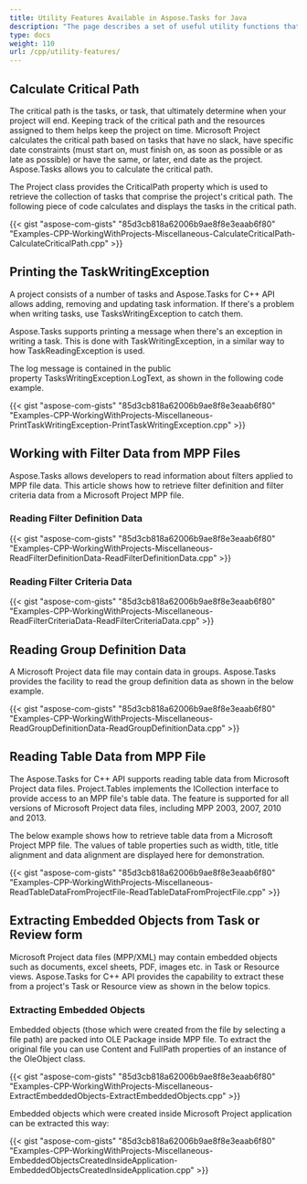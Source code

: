 ```yaml
---
title: Utility Features Available in Aspose.Tasks for Java
description: "The page describes a set of useful utility functions that can be applied to project files using Aspose.Tasks for C++ such as a critical path calculation, working with task filters and so on."
type: docs
weight: 110
url: /cpp/utility-features/
---
```


## **Calculate Critical Path**
The critical path is the tasks, or task, that ultimately determine when your project will end. Keeping track of the critical path and the resources assigned to them helps keep the project on time. Microsoft Project calculates the critical path based on tasks that have no slack, have specific date constraints (must start on, must finish on, as soon as possible or as late as possible) or have the same, or later, end date as the project. Aspose.Tasks allows you to calculate the critical path.

The Project class provides the CriticalPath property which is used to retrieve the collection of tasks that comprise the project's critical path. The following piece of code calculates and displays the tasks in the critical path.

{{< gist "aspose-com-gists" "85d3cb818a62006b9ae8f8e3eaab6f80" "Examples-CPP-WorkingWithProjects-Miscellaneous-CalculateCriticalPath-CalculateCriticalPath.cpp" >}}

## **Printing the TaskWritingException**
A project consists of a number of tasks and Aspose.Tasks for C++ API allows adding, removing and updating task information. If there's a problem when writing tasks, use TasksWritingException to catch them.

Aspose.Tasks supports printing a message when there's an exception in writing a task. This is done with TaskWritingException, in a similar way to how TaskReadingException is used.

The log message is contained in the public property TasksWritingException.LogText, as shown in the following code example.

{{< gist "aspose-com-gists" "85d3cb818a62006b9ae8f8e3eaab6f80" "Examples-CPP-WorkingWithProjects-Miscellaneous-PrintTaskWritingException-PrintTaskWritingException.cpp" >}}

## **Working with Filter Data from MPP Files**
Aspose.Tasks allows developers to read information about filters applied to MPP file data. This article shows how to retrieve filter definition and filter criteria data from a Microsoft Project MPP file.

### **Reading Filter Definition Data**

{{< gist "aspose-com-gists" "85d3cb818a62006b9ae8f8e3eaab6f80" "Examples-CPP-WorkingWithProjects-Miscellaneous-ReadFilterDefinitionData-ReadFilterDefinitionData.cpp" >}}

### **Reading Filter Criteria Data**

{{< gist "aspose-com-gists" "85d3cb818a62006b9ae8f8e3eaab6f80" "Examples-CPP-WorkingWithProjects-Miscellaneous-ReadFilterCriteriaData-ReadFilterCriteriaData.cpp" >}}

## **Reading Group Definition Data**
A Microsoft Project data file may contain data in groups. Aspose.Tasks provides the facility to read the group definition data as shown in the below example.

{{< gist "aspose-com-gists" "85d3cb818a62006b9ae8f8e3eaab6f80" "Examples-CPP-WorkingWithProjects-Miscellaneous-ReadGroupDefinitionData-ReadGroupDefinitionData.cpp" >}}

## **Reading Table Data from MPP File**
The Aspose.Tasks for C++ API supports reading table data from Microsoft Project data files. Project.Tables implements the ICollection interface to provide access to an MPP file's table data. The feature is supported for all versions of Microsoft Project data files, including MPP 2003, 2007, 2010 and 2013.

The below example shows how to retrieve table data from a Microsoft Project MPP file. The values of table properties such as width, title, title alignment and data alignment are displayed here for demonstration.

{{< gist "aspose-com-gists" "85d3cb818a62006b9ae8f8e3eaab6f80" "Examples-CPP-WorkingWithProjects-Miscellaneous-ReadTableDataFromProjectFile-ReadTableDataFromProjectFile.cpp" >}}

## **Extracting Embedded Objects from Task or Review form**
Microsoft Project data files (MPP/XML) may contain embedded objects such as documents, excel sheets, PDF, images etc. in Task or Resource views. Aspose.Tasks for C++ API provides the capability to extract these from a project's Task or Resource view as shown in the below topics.

### **Extracting Embedded Objects**
Embedded objects (those which were created from the file by selecting a file path) are packed into OLE Package inside MPP file. To extract the original file you can use Content and FullPath properties of an instance of the OleObject class.

{{< gist "aspose-com-gists" "85d3cb818a62006b9ae8f8e3eaab6f80" "Examples-CPP-WorkingWithProjects-Miscellaneous-ExtractEmbeddedObjects-ExtractEmbeddedObjects.cpp" >}}

Embedded objects which were created inside Microsoft Project application can be extracted this way:

{{< gist "aspose-com-gists" "85d3cb818a62006b9ae8f8e3eaab6f80" "Examples-CPP-WorkingWithProjects-Miscellaneous-EmbeddedObjectsCreatedInsideApplication-EmbeddedObjectsCreatedInsideApplication.cpp" >}}
